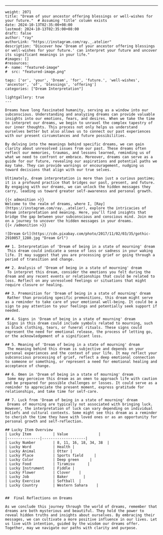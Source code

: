 ---
    weight: 2071
    title: "Dream of your ancestor offering blessings or well-wishes for your future."  # Assuming 'title' column exists
    date: 2024-10-13T02:35:00+08:00
    lastmod: 2024-10-13T02:35:00+08:00
    draft: false
    author: "ray"
    authorLink: "https://instagram.com/ray._.atelier"
    description: "Discover how 'Dream of your ancestor offering blessings or well-wishes for your future.' can interpret your future and uncover its significant meanings in your life."
    #images: []
    #resources:
    #- name: "featured-image"
    #  src: "featured-image.png"
    
    tags: ['or', 'your', 'Dream', 'for', 'future.', 'well-wishes', 'ancestor', 'of', 'blessings', 'offering']
    categories: ["Dream Interpretation"]
    
    lightgallery: true
    ---
    
    Dreams have long fascinated humanity, serving as a window into our subconscious. Understanding and analyzing dreams can provide valuable insights into our emotions, fears, and desires. When we take the time to interpret our dreams, we begin to unravel the complex tapestry of our inner thoughts. This process not only helps us understand ourselves better but also allows us to connect our past experiences with our present circumstances and future possibilities.
    
    By delving into the meanings behind specific dreams, we can gain clarity about unresolved issues from our past. These dreams often reflect our memories, traumas, and lessons learned, reminding us of what we need to confront or embrace. Moreover, dreams can serve as a guide for our future, revealing our aspirations and potential paths we may take. They can provide warnings or encouragement, nudging us toward decisions that align with our true selves.
    
    Ultimately, dream interpretation is more than just a curious pastime; it is a profound practice that bridges our past, present, and future. By engaging with our dreams, we can unlock the hidden messages they carry, leading us toward greater self-awareness and personal growth.
    
    {{< admonition >}}
    Welcome to the realm of dreams, where I, [Ray](https://instagram.com/ray._.atelier), explore the intricacies of dream interpretation and meaning. Here, you’ll find insights that bridge the gap between your subconscious and conscious mind. Join me on a journey to uncover the hidden messages in your dreams.
    {{< /admonition >}}
    
    ![Dream Grl](https://cdn.pixabay.com/photo/2017/11/02/03/35/gothic-2910057_1280.jpg "Dream Grl")
    
    ## 1. Interpretation of 'Dream of being in a state of mourning' dream
     This dream could indicate a sense of loss or sadness in your waking life. It may suggest that you are processing grief or going through a period of transition and change.
    
    ## 2. Analysis of 'Dream of being in a state of mourning' dream
     To interpret this dream, consider the emotions you felt during the dream and any recent events or relationships that could be related to loss. Reflect on any unresolved feelings or situations that might require closure or healing.
    
    ## 3. Premonition for 'Dream of being in a state of mourning' dream
     Rather than providing specific premonitions, this dream might serve as a reminder to take care of your emotional well-being. It could be a sign to pay attention to your feelings and potentially seek support if needed.
    
    ## 4. Signs in 'Dream of being in a state of mourning' dream
     Signs in this dream could include symbols related to mourning, such as black clothing, tears, or funeral rituals. These signs could represent the need for emotional release, the process of letting go, or the acknowledgement of a significant loss.
    
    ## 5. Meaning of 'Dream of being in a state of mourning' dream
     The meaning behind this dream is subjective and depends on your personal experiences and the context of your life. It may reflect your subconscious processing of grief, reflect a deep emotional connection to someone or something, or represent a need for emotional healing and acceptance of change.
    
    ## 6. Omen in 'Dream of being in a state of mourning' dream
     Some may perceive this dream as an omen to approach life with caution and be prepared for possible challenges or losses. It could serve as a reminder to appreciate the present moment, express gratitude for relationships, and take time for self-care.
    
    ## 7. Luck from 'Dream of being in a state of mourning' dream
     Dreams of mourning are typically not associated with bringing luck. However, the interpretation of luck can vary depending on individual beliefs and cultural contexts. Some might see this dream as a reminder to cherish the time they have with loved ones or as an opportunity for personal growth and self-reflection.
    
    ## Lucky Item Overview
    | Lucky Item          | Value              |
    |---------------|--------------------|
    | Lucky Number        | 8, 11, 16, 18, 34, 38  |
    | Lucky Word          | Health |
    | Lucky Animal        | Otter |
    | Lucky Place         | Sports field     |
    | Lucky Color         | Deep green     |
    | Lucky Food          | Tiramisu      |
    | Lucky Instrument    | Fiddle |
    | Lucky Flower        | Clover    |
    | Lucky Job           | Baker       |
    | Lucky Exercise      | Softball  |
    | Lucky Country       | Western Sahara    |
    
    
    ##  Final Reflections on Dreams
    
    As we conclude this journey through the world of dreams, remember that dreams are both mysterious and beautiful. They hold the power to reveal hidden truths and insights about ourselves. By embracing their messages, we can cultivate a more positive influence in our lives. Let us live with intention, guided by the wisdom our dreams offer. Together, may we navigate our paths with clarity and purpose.
    